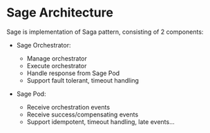 # Sage Architecture

Sage is implementation of Saga pattern, consisting of 2 components:

- Sage Orchestrator:
  + Manage orchestrator
  + Execute orchestrator
  + Handle response from Sage Pod
  + Support fault tolerant, timeout handling
  
- Sage Pod:
  + Receive orchestration events
  + Receive success/compensating events
  + Support idempotent, timeout handling, late events...

